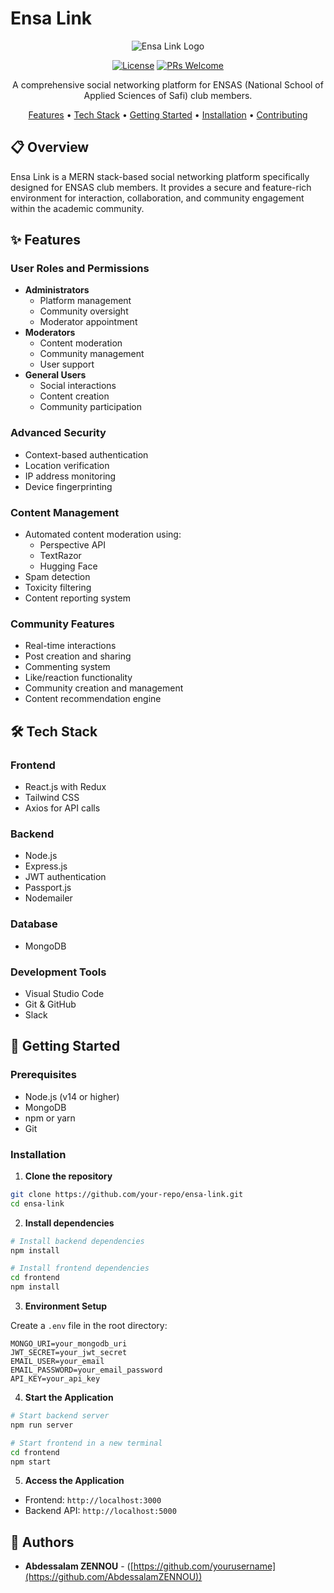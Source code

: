 # Ensa Link

<div align="center">

![Ensa Link Logo](https://your-logo-url.png)

[![License](https://img.shields.io/badge/License-MIT-blue.svg)](LICENSE)
[![PRs Welcome](https://img.shields.io/badge/PRs-welcome-brightgreen.svg)](CONTRIBUTING.md)

A comprehensive social networking platform for ENSAS (National School of Applied Sciences of Safi) club members.

[Features](#features) • [Tech Stack](#tech-stack) • [Getting Started](#getting-started) • [Installation](#installation) • [Contributing](#contributing)

</div>

## 📋 Overview

Ensa Link is a MERN stack-based social networking platform specifically designed for ENSAS club members. It provides a secure and feature-rich environment for interaction, collaboration, and community engagement within the academic community.

## ✨ Features

### User Roles and Permissions
- **Administrators**
  - Platform management
  - Community oversight
  - Moderator appointment
- **Moderators**
  - Content moderation
  - Community management
  - User support
- **General Users**
  - Social interactions
  - Content creation
  - Community participation

### Advanced Security
- Context-based authentication
- Location verification
- IP address monitoring
- Device fingerprinting

### Content Management
- Automated content moderation using:
  - Perspective API
  - TextRazor
  - Hugging Face
- Spam detection
- Toxicity filtering
- Content reporting system

### Community Features
- Real-time interactions
- Post creation and sharing
- Commenting system
- Like/reaction functionality
- Community creation and management
- Content recommendation engine

## 🛠️ Tech Stack

### Frontend
- React.js with Redux
- Tailwind CSS
- Axios for API calls

### Backend
- Node.js
- Express.js
- JWT authentication
- Passport.js
- Nodemailer

### Database
- MongoDB

### Development Tools
- Visual Studio Code
- Git & GitHub
- Slack

## 🚀 Getting Started

### Prerequisites
- Node.js (v14 or higher)
- MongoDB
- npm or yarn
- Git

### Installation

1. **Clone the repository**
```bash
git clone https://github.com/your-repo/ensa-link.git
cd ensa-link
```

2. **Install dependencies**
```bash
# Install backend dependencies
npm install

# Install frontend dependencies
cd frontend
npm install
```

3. **Environment Setup**

Create a `.env` file in the root directory:
```env
MONGO_URI=your_mongodb_uri
JWT_SECRET=your_jwt_secret
EMAIL_USER=your_email
EMAIL_PASSWORD=your_email_password
API_KEY=your_api_key
```

4. **Start the Application**
```bash
# Start backend server
npm run server

# Start frontend in a new terminal
cd frontend
npm start
```

5. **Access the Application**
- Frontend: `http://localhost:3000`
- Backend API: `http://localhost:5000`

## 👥 Authors

- **Abdessalam ZENNOU**  - ([https://github.com/yourusername](https://github.com/AbdessalamZENNOU))

